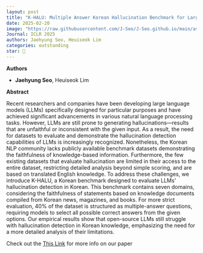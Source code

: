 ```yaml
---
layout: post
title: "K-HALU: Multiple Answer Korean Hallucination Benchmark for Large Language Models"
date: 2025-02-20
image: "https://raw.githubusercontent.com/J-Seo/J-Seo.github.io/main/assets/img/iclr2025.png"
Journal: ICLR 2025
authors: Jaehyung Seo, Heuiseok Lim
categories: outstanding
star: 🌟
---
```

**Authors**
- **Jaehyung Seo**, Heuiseok Lim

**Abstract**

Recent researchers and companies have been developing large language models (LLMs) specifically designed for particular purposes and have achieved significant advancements in various natural language processing tasks. However, LLMs are still prone to generating hallucinations—results that are unfaithful or inconsistent with the given input. As a result, the need for datasets to evaluate and demonstrate the hallucination detection capabilities of LLMs is increasingly recognized. Nonetheless, the Korean NLP community lacks publicly available benchmark datasets demonstrating the faithfulness of knowledge-based information. Furthermore, the few existing datasets that evaluate hallucination are limited in their access to the entire dataset, restricting detailed analysis beyond simple scoring, and are based on translated English knowledge. To address these challenges, we introduce K-HALU, a Korean benchmark designed to evaluate LLMs' hallucination detection in Korean. This benchmark contains seven domains, considering the faithfulness of statements based on knowledge documents compiled from Korean news, magazines, and books. For more strict evaluation, 40% of the dataset is structured as multiple-answer questions, requiring models to select all possible correct answers from the given options. Our empirical results show that open-source LLMs still struggle with hallucination detection in Korean knowledge, emphasizing the need for a more detailed analysis of their limitations.

Check out the [This Link][DOI] for more info on our paper

[DOI]: https://openreview.net/forum?id=VnLhUogHYE

